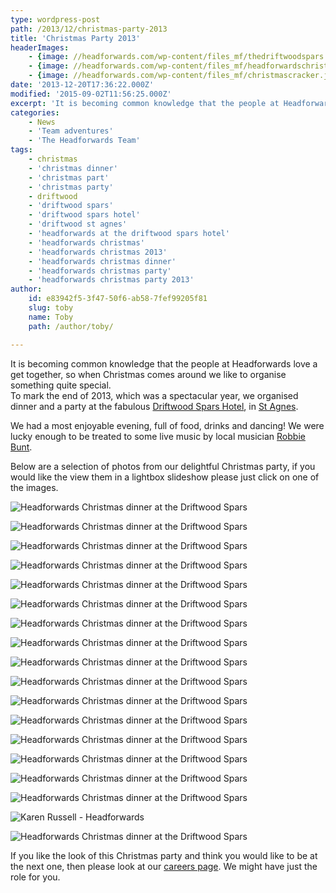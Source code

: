 ```yaml
---
type: wordpress-post
path: /2013/12/christmas-party-2013
title: 'Christmas Party 2013'
headerImages:
    - {image: //headforwards.com/wp-content/files_mf/thedriftwoodspars.jpg, text: ""}
    - {image: //headforwards.com/wp-content/files_mf/headforwardschristmas.jpg, text: ""}
    - {image: //headforwards.com/wp-content/files_mf/christmascracker.jpeg, text: ""}
date: '2013-12-20T17:36:22.000Z'
modified: '2015-09-02T11:56:25.000Z'
excerpt: 'It is becoming common knowledge that the people at Headforwards love a get together, so when Christmas comes around we like to organise something quite special. To mark the end of 2013, which was a spectacular year, we organised dinner and a party at the fabulous Driftwood Spars Hotel, in St Agnes. We had a …'
categories:
    - News
    - 'Team adventures'
    - 'The Headforwards Team'
tags:
    - christmas
    - 'christmas dinner'
    - 'christmas part'
    - 'christmas party'
    - driftwood
    - 'driftwood spars'
    - 'driftwood spars hotel'
    - 'driftwood st agnes'
    - 'headforwards at the driftwood spars hotel'
    - 'headforwards christmas'
    - 'headforwards christmas 2013'
    - 'headforwards christmas dinner'
    - 'headforwards christmas party'
    - 'headforwards christmas party 2013'
author:
    id: e83942f5-3f47-50f6-ab58-7fef99205f81
    slug: toby
    name: Toby
    path: /author/toby/

---
```

It is becoming common knowledge that the people at Headforwards love a get together, so when Christmas comes around we like to organise something quite special.  
To mark the end of 2013, which was a spectacular year, we organised dinner and a party at the fabulous [Driftwood Spars Hotel](https://www.driftwoodspars.co.uk/), in [St Agnes](http://www.st-agnes.com/).

We had a most enjoyable evening, full of food, drinks and dancing! We were lucky enough to be treated to some live music by local musician [Robbie Bunt](https://www.facebook.com/robert.bunt.14/about).

Below are a selection of photos from our delightful Christmas party, if you would like the view them in a lightbox slideshow please just click on one of the images.

<section class="gallery">

![Headforwards Christmas dinner at the Driftwood Spars ](//headforwards.com/wp-content/uploads/2014/01/dinner5.jpg)

![Headforwards Christmas dinner at the Driftwood Spars ](//headforwards.com/wp-content/uploads/2014/01/Dinner1.jpg)

![Headforwards Christmas dinner at the Driftwood Spars ](//headforwards.com/wp-content/uploads/2014/01/dinner17.jpg)

![Headforwards Christmas dinner at the Driftwood Spars ](//headforwards.com/wp-content/uploads/2014/01/dinner14.jpg)

![Headforwards Christmas dinner at the Driftwood Spars ](//headforwards.com/wp-content/uploads/2014/01/dinner20.jpg)

![Headforwards Christmas dinner at the Driftwood Spars ](//headforwards.com/wp-content/uploads/2014/01/dinner10.jpg)

![Headforwards Christmas dinner at the Driftwood Spars ](//headforwards.com/wp-content/uploads/2014/01/dinner8.jpg)

![Headforwards Christmas dinner at the Driftwood Spars ](//headforwards.com/wp-content/uploads/2013/12/dinner21.jpg)

![Headforwards Christmas dinner at the Driftwood Spars ](//headforwards.com/wp-content/uploads/2013/12/dscf8770.jpeg)

![Headforwards Christmas dinner at the Driftwood Spars ](//headforwards.com/wp-content/uploads/2013/12/dscf8831.jpeg)

![Headforwards Christmas dinner at the Driftwood Spars ](//headforwards.com/wp-content/uploads/2013/12/dinner366.jpg)

![Headforwards Christmas dinner at the Driftwood Spars ](//headforwards.com/wp-content/uploads/2013/12/dinner7.jpg)

![Headforwards Christmas dinner at the Driftwood Spars ](//headforwards.com/wp-content/uploads/2014/01/dinner4.jpg)

![Headforwards Christmas dinner at the Driftwood Spars ](//headforwards.com/wp-content/uploads/2014/01/dinner12.jpg)

![Headforwards Christmas dinner at the Driftwood Spars ](//headforwards.com/wp-content/uploads/2014/01/dinner2.jpg)

![Headforwards Christmas dinner at the Driftwood Spars ](//headforwards.com/wp-content/uploads/2014/01/dinner16.jpg)

![Karen Russell - Headforwards](//headforwards.com/wp-content/uploads/2014/01/dinner15.jpg)

![Headforwards Christmas dinner at the Driftwood Spars](//headforwards.com/wp-content/uploads/2014/01/1526672_10152129596798200_2034344827_n.jpg)

</section>

If you like the look of this Christmas party and think you would like to be at the next one, then please look at our [careers page](http://www.headforwards.com/careers/). We might have just the role for you.
